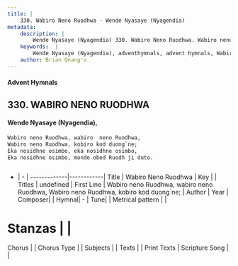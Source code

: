 ```yaml
---
title: |
    330. Wabiro Neno Ruodhwa - Wende Nyasaye (Nyagendia)
metadata:
    description: |
        Wende Nyasaye (Nyagendia) 330. Wabiro Neno Ruodhwa. Wabiro neno Ruodhwa, wabiro  neno Ruodhwa, Wabiro neno Ruodhwa, kobiro kod duong`ne; Eka nosidhne osimbo, eka nosidhne osimbo, Eka nosidhne osimbo, mondo obed Ruodh ji duto.   
    keywords:  |
        Wende Nyasaye (Nyagendia), adventhymnals, advent hymnals, Wabiro Neno Ruodhwa, Wabiro neno Ruodhwa, wabiro  neno Ruodhwa, Wabiro neno Ruodhwa, kobiro kod duong`ne;. 
    author: Brian Onang'o
---
```


#### Advent Hymnals
## 330. WABIRO NENO RUODHWA
####  Wende Nyasaye (Nyagendia),

```txt
Wabiro neno Ruodhwa, wabiro  neno Ruodhwa,
Wabiro neno Ruodhwa, kobiro kod duong`ne;
Eka nosidhne osimbo, eka nosidhne osimbo,
Eka nosidhne osimbo, mondo obed Ruodh ji duto.



```

- |   -  |
-------------|------------|
Title | Wabiro Neno Ruodhwa |
Key |  |
Titles | undefined |
First Line | Wabiro neno Ruodhwa, wabiro  neno Ruodhwa, Wabiro neno Ruodhwa, kobiro kod duong`ne; |
Author | 
Year | 
Composer| |
Hymnal|  - |
Tune|  |
Metrical pattern | |
# Stanzas |  |
Chorus |  |
Chorus Type |  |
Subjects | |
Texts |  |
Print Texts | 
Scripture Song |  |
    
